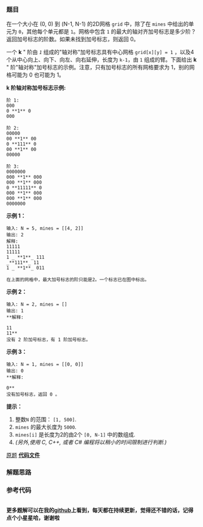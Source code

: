 ### 题目
在一个大小在 (0, 0) 到 (N-1, N-1) 的2D网格 `grid` 中，除了在 `mines` 中给出的单元为 `0`，其他每个单元都是
`1`。网格中包含 `1` 的最大的轴对齐加号标志是多少阶？返回加号标志的阶数。如果未找到加号标志，则返回 0。

一个  **k** " 阶由  _`1`_  组成的"轴对称"加号标志具有中心网格  `grid[x][y] = 1`
，以及4个从中心向上、向下、向左、向右延伸，长度为 `k-1`，由 `1` 组成的臂。下面给出  **k** "
阶"轴对称"加号标志的示例。注意，只有加号标志的所有网格要求为 1，别的网格可能为 0 也可能为 1。



**k 阶轴对称加号标志示例:**

    
    
    阶 1:
    000
    0 **1** 0
    000
    
    阶 2:
    00000
    00 **1** 00
    0 **111** 0
    00 **1** 00
    00000
    
    阶 3:
    0000000
    000 **1** 000
    000 **1** 000
    0 **11111** 0
    000 **1** 000
    000 **1** 000
    0000000
    



**示例 1：**

    
    
    输入: N = 5, mines = [[4, 2]]
    输出: 2
    解释:
    11111
    11111
    1 _ **1**_ 111
    _**111**_ 11
    1 _ **1**_ 011
    
    在上面的网格中，最大加号标志的阶只能是2。一个标志已在图中标出。
    



**示例 2：**

    
    
    输入: N = 2, mines = []
    输出: 1
    **解释:
    
    11
    11**
    没有 2 阶加号标志，有 1 阶加号标志。
    



**示例 3：**

    
    
    输入: N = 1, mines = [[0, 0]]
    输出: 0
    **解释:
    
    0**
    没有加号标志，返回 0 。
    



**提示：**

  1. 整数`N` 的范围： `[1, 500]`.
  2. `mines` 的最大长度为 `5000`.
  3. `mines[i]` 是长度为2的由2个 `[0, N-1]` 中的数组成.
  4. _(另外,使用 C, C++, 或者  C# 编程将以稍小的时间限制进行​​判断.)_



[原题](https://leetcode-cn.com/problems/largest-plus-sign/)    **[代码文件]()**


### 解题思路




### 参考代码

```go


```




**更多题解可以在我的[github](https://github.com/LZH139/leetcode_Go)上看到，每天都在持续更新，觉得还不错的话，记得点个小星星哈，谢谢啦**
